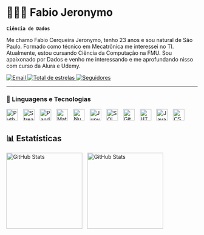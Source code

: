 # 👨🏻‍💻 Fabio Jeronymo

**`Ciência de Dados`**

Me chamo Fabio Cerqueira Jeronymo, tenho 23 anos e sou natural de São Paulo. Formado como técnico em Mecatrônica me interessei no TI. Atualmente, estou cursando Ciência da Computação na FMU. Sou apaixonado por Dados e venho me interessando e me aprofundando nisso com curso da Alura e Udemy.

<p align="left">
    <a href="mailto:Fabio.jeronymo10@gmail.com">
        <img 
            alt="Email" 
            title="Entre em contato por Email" 
            src="https://custom-icon-badges.demolab.com/badge/Mail-E61B23.svg?logo=mail&logoColor=white&style=for-the-badge&labelColor=CE4630"
        />
    </a>
    <a href="https://github.com/Fabiojeronymo?tab=repositories&sort=stargazers">
        <img 
            alt="Total de estrelas" 
            title="Total de estrelas GitHub" 
            src="https://custom-icon-badges.demolab.com/github/stars/Fabiojeronymo?color=55960c&style=for-the-badge&labelColor=488207&logo=star&label=estrelas"
        />
    </a>
    <a href="https://github.com/Fabiojeronymo?tab=followers">
        <img 
            alt="Seguidores" 
            title="Me siga no GitHub" 
            src="https://custom-icon-badges.demolab.com/github/followers/FabioJeronymo?color=236ad3&labelColor=1155ba&style=for-the-badge&logo=github&label=Seguidores&logoColor=white"
        />
    </a>
</p>

---

### 🤖 Linguagens e Tecnologias

<p align="left">
  <img title="Python" alt="Python" width="30px" style="margin-right: 10px;" src="https://cdn.jsdelivr.net/gh/devicons/devicon@latest/icons/python/python-original.svg" />
  <img title="Streamlit" alt="Streamlit" width="30px" style="margin-right: 10px;" src="https://cdn.jsdelivr.net/gh/devicons/devicon@latest/icons/streamlit/streamlit-original.svg" /> 
  <img title="Pandas" alt="Pandas" width="30px" style="margin-right: 10px;" src="https://cdn.jsdelivr.net/gh/devicons/devicon@latest/icons/pandas/pandas-original.svg" />
  <img title="Matplotlib" alt="Matplotlib" width="30px" style="margin-right: 10px;" src="https://cdn.jsdelivr.net/gh/devicons/devicon@latest/icons/matplotlib/matplotlib-plain.svg" />
  <img title="Numpy" alt="Numpy" width="30px" style="margin-right: 10px;" src="https://cdn.jsdelivr.net/gh/devicons/devicon@latest/icons/numpy/numpy-original.svg" />
  <img title="Jupyter" alt="Jupyter" width="30px" style="margin-right: 10px;" src="https://cdn.jsdelivr.net/gh/devicons/devicon@latest/icons/jupyter/jupyter-plain-wordmark.svg" />
  <img title="SQL" alt="SQL" width="30px" style="margin-right: 10px;" src="https://cdn.jsdelivr.net/gh/devicons/devicon@latest/icons/sqlite/sqlite-plain.svg" />
  <img title="Git" alt="Git" width="30px" style="margin-right: 10px;" src="https://cdn.jsdelivr.net/gh/devicons/devicon@latest/icons/git/git-original.svg" />
  <img title="HTML5" alt="HTML5" width="30px" style="margin-right: 10px;" src="https://cdn.jsdelivr.net/gh/devicons/devicon@latest/icons/html5/html5-original.svg" />
  <img title="Javascript" alt="Javascript" width="30px" style="margin-right: 10px;" src="https://cdn.jsdelivr.net/gh/devicons/devicon@latest/icons/javascript/javascript-original.svg" />
  <img title="CSS" alt="CSS" width="30px" style="margin-right: 10px;" src="https://cdn.jsdelivr.net/gh/devicons/devicon@latest/icons/css3/css3-original.svg" />

</p> 

## 📊 Estatísticas
<p>
  <img 
    align="left" 
    alt="GitHub Stats" 
    height="200" 
    style="padding-right: 10px;" 
    src="https://github-readme-stats.vercel.app/api?username=Fabiojeronymo&show_icons=true&theme=tokyonight&include_all_commits=true&locale=pt-br" 
  />

<img 
      align="left" 
      alt="GitHub Stats" 
      height="200" 
      src="https://github-readme-stats.vercel.app/api/top-langs/?username=Fabiojeronymo&theme=tokyonight&layout=compact&custom_title=Tecnologias&langs_count=9" 
  />

</p>


